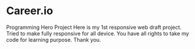 # Career.io
Programming Hero Project
Here is my 1st responsive web draft project. Tried to make fully responsive for all device. 
You have all rights to take my code for learning purpose. Thank you.
